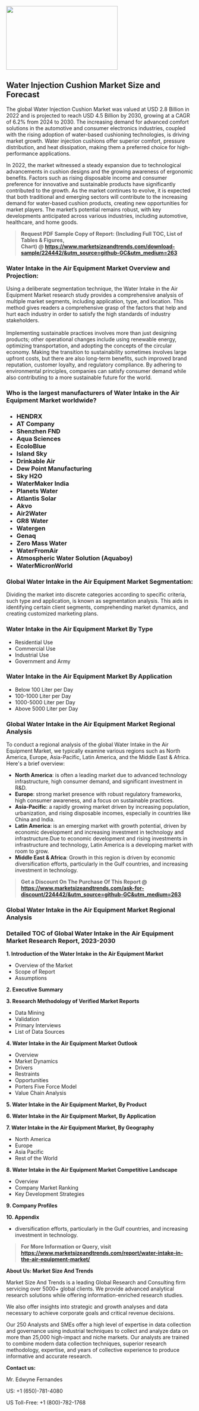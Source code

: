 <p><img class="alignnone size-medium wp-image-20088" src="https://ffe5etoiles.com/wp-content/uploads/2024/12/MST1-300x171.png" alt="" width="300" height="171" /></p><h2>Water Injection Cushion Market Size and Forecast</h2><p>The global Water Injection Cushion Market was valued at USD 2.8 Billion in 2022 and is projected to reach USD 4.5 Billion by 2030, growing at a CAGR of 6.2% from 2024 to 2030. The increasing demand for advanced comfort solutions in the automotive and consumer electronics industries, coupled with the rising adoption of water-based cushioning technologies, is driving market growth. Water injection cushions offer superior comfort, pressure distribution, and heat dissipation, making them a preferred choice for high-performance applications.</p><p>In 2022, the market witnessed a steady expansion due to technological advancements in cushion designs and the growing awareness of ergonomic benefits. Factors such as rising disposable income and consumer preference for innovative and sustainable products have significantly contributed to the growth. As the market continues to evolve, it is expected that both traditional and emerging sectors will contribute to the increasing demand for water-based cushion products, creating new opportunities for market players. The market’s potential remains robust, with key developments anticipated across various industries, including automotive, healthcare, and home goods.</p></p><blockquote id="" class=""><strong>Request PDF Sample Copy of Report: (Including Full TOC, List of Tables &amp; Figures, Chart)&nbsp;@&nbsp;<strong><a href="https://www.marketsizeandtrends.com/download-sample/224442/&utm_source=github-GC&utm_medium=263" target="_blank">https://www.marketsizeandtrends.com/download-sample/224442/&utm_source=github-GC&utm_medium=263</a></strong></strong></blockquote><h3 id="" class="">Water Intake in the Air Equipment Market&nbsp;Overview and Projection:</h3><p id="" class="">Using a deliberate segmentation technique, the Water Intake in the Air Equipment Market research study provides a comprehensive analysis of multiple market segments, including application, type, and location. This method gives readers a comprehensive grasp of the factors that help and hurt each industry in order to satisfy the high standards of industry stakeholders. <br /> <br />Implementing sustainable practices involves more than just designing products; other operational changes include using renewable energy, optimizing transportation, and adopting the concepts of the circular economy. Making the transition to sustainability sometimes involves large upfront costs, but there are also long-term benefits, such improved brand reputation, customer loyalty, and regulatory compliance. By adhering to environmental principles, companies can satisfy consumer demand while also contributing to a more sustainable future for the world.</p><h3 id="" class="">Who is the largest manufacturers of&nbsp;Water Intake in the Air Equipment Market worldwide?</h3><h3 class=""><p><ul><li>HENDRX </li><li> AT Company </li><li> Shenzhen FND </li><li> Aqua Sciences </li><li> EcoloBlue </li><li> Island Sky </li><li> Drinkable Air </li><li> Dew Point Manufacturing </li><li> Sky H2O </li><li> WaterMaker India </li><li> Planets Water </li><li> Atlantis Solar </li><li> Akvo </li><li> Air2Water </li><li> GR8 Water </li><li> Watergen </li><li> Genaq </li><li> Zero Mass Water </li><li> WaterFromAir </li><li> Atmospheric Water Solution (Aquaboy) </li><li> WaterMicronWorld</li></ul></p></h3><h3 id="" class="">Global&nbsp;Water Intake in the Air Equipment Market Segmentation:</h3><p id="" class="">Dividing the market into discrete categories according to specific criteria, such type and application, is known as segmentation analysis. This aids in identifying certain client segments, comprehending market dynamics, and creating customized marketing plans.</p><h3 id="" class="">Water Intake in the Air Equipment Market&nbsp;By Type</h3><p><p><ul><li>Residential Use</li><li> Commercial Use</li><li> Industrial Use</li><li> Government and Army</p></li></ul></p></p><h3 id="" class="">Water Intake in the Air Equipment Market&nbsp;By Application</h3><p class=""><p><ul><li>Below 100 Liter per Day</li><li> 100-1000 Liter per Day</li><li> 1000-5000 Liter per Day</li><li> Above 5000 Liter per Day</li></ul></p></p><h3 id="" class="">Global Water Intake in the Air Equipment Market Regional Analysis</h3><p id="" class="">To conduct a regional analysis of the global Water Intake in the Air Equipment Market, we typically examine various regions such as North America, Europe, Asia-Pacific, Latin America, and the Middle East &amp; Africa. Here's a brief overview:</p><ul><li><strong>North America</strong>: is often a leading market due to advanced technology infrastructure, high consumer demand, and significant investment in R&amp;D.</li><li><strong>Europe</strong>: strong market presence with robust regulatory frameworks, high consumer awareness, and a focus on sustainable practices.</li><li><strong>Asia-Pacific</strong>: a rapidly growing market driven by increasing population, urbanization, and rising disposable incomes, especially in countries like China and India.</li><li><strong>Latin America</strong>: is an emerging market with growth potential, driven by economic development and increasing investment in technology and infrastructure.Due to economic development and rising investments in infrastructure and technology, Latin America is a developing market with room to grow.</li><li><strong>Middle East &amp; Africa</strong>: Growth in this region is driven by economic diversification efforts, particularly in the Gulf countries, and increasing investment in technology.</li></ul><blockquote id="" class=""><strong>Get a Discount On The Purchase Of This Report @ <strong><a href="https://www.marketsizeandtrends.com/ask-for-discount/224442/&utm_source=github-GC&utm_medium=263" target="_blank">https://www.marketsizeandtrends.com/ask-for-discount/224442/&utm_source=github-GC&utm_medium=263</a></strong></strong></blockquote><h3 id="" class="">Global Water Intake in the Air Equipment Market Regional Analysis</h3><h3 id="" class="">Detailed TOC of Global Water Intake in the Air Equipment Market Research Report, 2023-2030</h3><p id="" class=""><strong>1. Introduction of the Water Intake in the Air Equipment Market</strong></p><ul><li>Overview of the Market</li><li>Scope of Report</li><li>Assumptions</li></ul><p id="" class=""><strong>2. Executive Summary</strong></p><p id="" class=""><strong>3. Research Methodology of Verified Market Reports</strong></p><ul><li>Data Mining</li><li>Validation</li><li>Primary Interviews</li><li>List of Data Sources</li></ul><p id="" class=""><strong>4. Water Intake in the Air Equipment Market Outlook</strong></p><ul><li>Overview</li><li>Market Dynamics</li><li>Drivers</li><li>Restraints</li><li>Opportunities</li><li>Porters Five Force Model</li><li>Value Chain Analysis</li></ul><p id="" class=""><strong>5. Water Intake in the Air Equipment Market, By Product</strong></p><p id="" class=""><strong>6. Water Intake in the Air Equipment Market, By Application</strong></p><p id="" class=""><strong>7. Water Intake in the Air Equipment Market, By Geography</strong></p><ul><li>North America</li><li>Europe</li><li>Asia Pacific</li><li>Rest of the World</li></ul><p id="" class=""><strong>8. Water Intake in the Air Equipment Market Competitive Landscape</strong></p><ul><li>Overview</li><li>Company Market Ranking</li><li>Key Development Strategies</li></ul><p id="" class=""><strong>9. Company Profiles</strong></p><p id="" class=""><strong>10. Appendix</strong></p><ul><li>diversification efforts, particularly in the Gulf countries, and increasing investment in technology.</li></ul><blockquote id="" class=""><strong>For More Information or Query, visit <strong><strong><a href="https://www.marketsizeandtrends.com/report/water-intake-in-the-air-equipment-market/" target="_blank">https://www.marketsizeandtrends.com/report/water-intake-in-the-air-equipment-market/</a></strong></strong></strong></blockquote><p id="" class=""><strong>About Us: Market Size And Trends</strong></p><p id="" class="">Market Size And Trends is a leading Global Research and Consulting firm servicing over 5000+ global clients. We provide advanced analytical research solutions while offering information-enriched research studies.</p><p id="" class="">We also offer insights into strategic and growth analyses and data necessary to achieve corporate goals and critical revenue decisions.</p><p id="" class="">Our 250 Analysts and SMEs offer a high level of expertise in data collection and governance using industrial techniques to collect and analyze data on more than 25,000 high-impact and niche markets. Our analysts are trained to combine modern data collection techniques, superior research methodology, expertise, and years of collective experience to produce informative and accurate research.</p><p id="" class=""><strong>Contact us:</strong></p><p id="" class="">Mr. Edwyne Fernandes</p><p id="" class="">US: +1 (650)-781-4080</p><p id="" class="">US Toll-Free: +1 (800)-782-1768</p>
